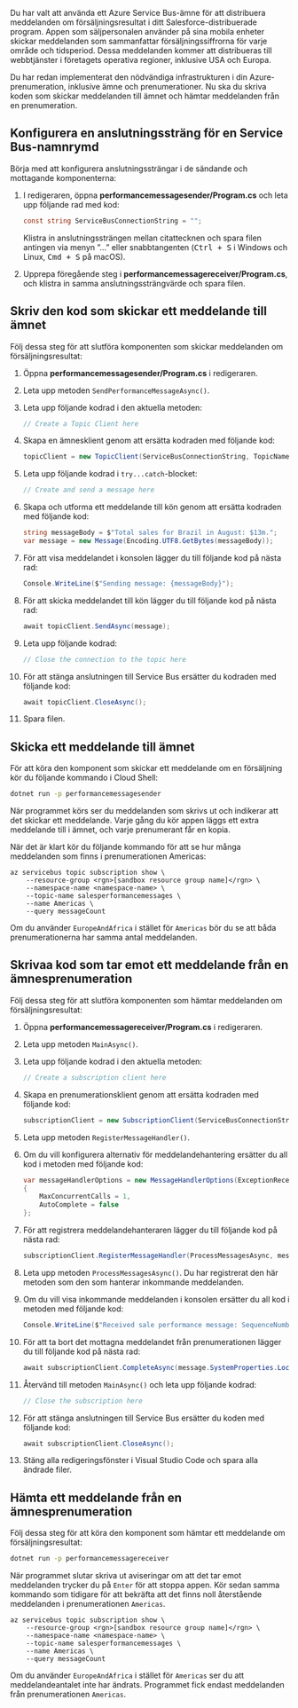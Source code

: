 Du har valt att använda ett Azure Service Bus-ämne för att distribuera meddelanden om försäljningsresultat i ditt Salesforce-distribuerade program. Appen som säljpersonalen använder på sina mobila enheter skickar meddelanden som sammanfattar försäljningssiffrorna för varje område och tidsperiod. Dessa meddelanden kommer att distribueras till webbtjänster i företagets operativa regioner, inklusive USA och Europa.

Du har redan implementerat den nödvändiga infrastrukturen i din Azure-prenumeration, inklusive ämne och prenumerationer. Nu ska du skriva koden som skickar meddelanden till ämnet och hämtar meddelanden från en prenumeration.

## <a name="configure-a-connection-string-to-a-service-bus-namespace"></a>Konfigurera en anslutningssträng för en Service Bus-namnrymd

Börja med att konfigurera anslutningssträngar i de sändande och mottagande komponenterna:

1. I redigeraren, öppna **performancemessagesender/Program.cs** och leta upp följande rad med kod:

    ```C#
    const string ServiceBusConnectionString = "";
    ```

    Klistra in anslutningssträngen mellan citattecknen och spara filen antingen via menyn ”...” eller snabbtangenten (<kbd>Ctrl + S</kbd> i Windows och Linux, <kbd>Cmd + S</kbd> på macOS).

1. Upprepa föregående steg i **performancemessagereceiver/Program.cs**, och klistra in samma anslutningssträngvärde och spara filen.

## <a name="write-code-that-sends-a-message-to-the-topic"></a>Skriv den kod som skickar ett meddelande till ämnet

Följ dessa steg för att slutföra komponenten som skickar meddelanden om försäljningsresultat:

1. Öppna **performancemessagesender/Program.cs** i redigeraren.

1. Leta upp metoden `SendPerformanceMessageAsync()`.

1. Leta upp följande kodrad i den aktuella metoden:

    ```C#
    // Create a Topic Client here
    ```

1. Skapa en ämnesklient genom att ersätta kodraden med följande kod:

    ```C#
    topicClient = new TopicClient(ServiceBusConnectionString, TopicName);
    ```

1. Leta upp följande kodrad i `try...catch`-blocket:

    ```C#
    // Create and send a message here
    ```

1. Skapa och utforma ett meddelande till kön genom att ersätta kodraden med följande kod:

    ```C#
    string messageBody = $"Total sales for Brazil in August: $13m.";
    var message = new Message(Encoding.UTF8.GetBytes(messageBody));
    ```

1. För att visa meddelandet i konsolen lägger du till följande kod på nästa rad:

    ```C#
    Console.WriteLine($"Sending message: {messageBody}");
    ```

1. För att skicka meddelandet till kön lägger du till följande kod på nästa rad:

    ```C#
    await topicClient.SendAsync(message);
    ```

1. Leta upp följande kodrad:

    ```C#
    // Close the connection to the topic here
    ```

1. För att stänga anslutningen till Service Bus ersätter du kodraden med följande kod:

    ```C#
    await topicClient.CloseAsync();
    ```

1. Spara filen.

## <a name="send-a-message-to-the-topic"></a>Skicka ett meddelande till ämnet

För att köra den komponent som skickar ett meddelande om en försäljning kör du följande kommando i Cloud Shell:

```bash
dotnet run -p performancemessagesender
```

När programmet körs ser du meddelanden som skrivs ut och indikerar att det skickar ett meddelande. Varje gång du kör appen läggs ett extra meddelande till i ämnet, och varje prenumerant får en kopia.

När det är klart kör du följande kommando för att se hur många meddelanden som finns i prenumerationen Americas:

```azurecli
az servicebus topic subscription show \
    --resource-group <rgn>[sandbox resource group name]</rgn> \
    --namespace-name <namespace-name> \
    --topic-name salesperformancemessages \
    --name Americas \
    --query messageCount
```

Om du använder `EuropeAndAfrica` i stället för `Americas` bör du se att båda prenumerationerna har samma antal meddelanden.

## <a name="write-code-that-receives-a-message-from-a-topic-subscription"></a>Skrivaa kod som tar emot ett meddelande från en ämnesprenumeration

Följ dessa steg för att slutföra komponenten som hämtar meddelanden om försäljningsresultat:

1. Öppna **performancemessagereceiver/Program.cs** i redigeraren.

1. Leta upp metoden `MainAsync()`.

1. Leta upp följande kodrad i den aktuella metoden:

    ```C#
    // Create a subscription client here
    ```

1. Skapa en prenumerationsklient genom att ersätta kodraden med följande kod:

    ```C#
    subscriptionClient = new SubscriptionClient(ServiceBusConnectionString, TopicName, SubscriptionName);
    ```

1. Leta upp metoden `RegisterMessageHandler()`.

1. Om du vill konfigurera alternativ för meddelandehantering ersätter du all kod i metoden med följande kod:

    ```C#
    var messageHandlerOptions = new MessageHandlerOptions(ExceptionReceivedHandler)
    {
        MaxConcurrentCalls = 1,
        AutoComplete = false
    };
    ```

1. För att registrera meddelandehanteraren lägger du till följande kod på nästa rad:

    ```C#
    subscriptionClient.RegisterMessageHandler(ProcessMessagesAsync, messageHandlerOptions);
    ```

1. Leta upp metoden `ProcessMessagesAsync()`. Du har registrerat den här metoden som den som hanterar inkommande meddelanden.

1. Om du vill visa inkommande meddelanden i konsolen ersätter du all kod i metoden med följande kod:

    ```C#
    Console.WriteLine($"Received sale performance message: SequenceNumber:{message.SystemProperties.SequenceNumber} Body:{Encoding.UTF8.GetString(message.Body)}");
    ```

1. För att ta bort det mottagna meddelandet från prenumerationen lägger du till följande kod på nästa rad:

    ```C#
    await subscriptionClient.CompleteAsync(message.SystemProperties.LockToken);
    ```

1. Återvänd till metoden `MainAsync()` och leta upp följande kodrad:

    ```C#
    // Close the subscription here
    ```

1. För att stänga anslutningen till Service Bus ersätter du koden med följande kod:

    ```C#
    await subscriptionClient.CloseAsync();
    ```

1. Stäng alla redigeringsfönster i Visual Studio Code och spara alla ändrade filer.

## <a name="retrieve-a-message-from-a-topic-subscription"></a>Hämta ett meddelande från en ämnesprenumeration

Följ dessa steg för att köra den komponent som hämtar ett meddelande om försäljningsresultat:

```bash
dotnet run -p performancemessagereceiver
```

När programmet slutar skriva ut aviseringar om att det tar emot meddelanden trycker du på `Enter` för att stoppa appen. Kör sedan samma kommando som tidigare för att bekräfta att det finns noll återstående meddelanden i prenumerationen `Americas`.

```azurecli
az servicebus topic subscription show \
    --resource-group <rgn>[sandbox resource group name]</rgn> \
    --namespace-name <namespace-name> \
    --topic-name salesperformancemessages \
    --name Americas \
    --query messageCount
```

Om du använder `EuropeAndAfrica` i stället för `Americas` ser du att meddelandeantalet inte har ändrats. Programmet fick endast meddelanden från prenumerationen `Americas`.
